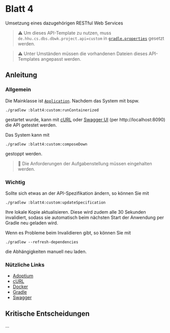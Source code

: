 # Blatt 4

Umsetzung eines dazugehörigen RESTful Web Services

> ⚠️ Um dieses API-Template zu nutzen, muss `de.hhu.cs.dbs.dbwk.project.api=custom` in [`gradle.properties`](../../gradle.properties) gesetzt werden.

> ⚠️ Unter Umständen müssen die vorhandenen Dateien dieses API-Templates angepasst werden.

## Anleitung

### Allgemein

Die Mainklasse ist [`Application`](src/main/java/de/hhu/cs/dbs/dbwk/project/Application.java).
Nachdem das System mit bspw.

```shell
./gradlew :blatt4:custom:runContainerized
```

gestartet wurde, kann mit [cURL](#nützliche-links) oder [Swagger UI](#nützliche-links) (per http://localhost:8090) die
API getestet werden.

Das System kann mit

```shell
./gradlew :blatt4:custom:composeDown
```

gestoppt werden.

> 🚨 Die Anforderungen der Aufgabenstellung müssen eingehalten werden.

### Wichtig

Sollte sich etwas an der API-Spezifikation ändern, so können Sie mit

```shell
./gradlew :blatt4:custom:updateSpecification
```

Ihre lokale Kopie aktualisieren. Diese wird zudem alle 30 Sekunden invalidiert, sodass sie automatisch beim nächsten
Start der Anwendung per Gradle neu geladen wird.

Wenn es Probleme beim Invalidieren gibt, so können Sie mit

```shell
./gradlew --refresh-dependencies
```

die Abhängigkeiten manuell neu laden.

### Nützliche Links

- [Adoptium](https://adoptium.net/de/)
- [cURL](https://curl.haxx.se)
- [Docker](https://www.docker.com)
- [Gradle](https://gradle.org)
- [Swagger](https://swagger.io)

## Kritische Entscheidungen

...
